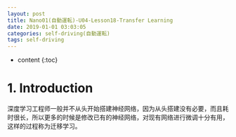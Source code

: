 ```yaml
---
layout: post
title: Nano01(自動運転)-U04-Lesson18-Transfer Learning
date: 2019-01-01 03:03:05
categories: self-driving(自動運転)
tags: self-driving
---
```

* content
{:toc}

# 1. Introduction

深度学习工程师一般并不从头开始搭建神经网络，因为从头搭建没有必要，而且耗时很长，所以更多的时候是修改已有的神经网络，对现有网络进行微调十分有用，这样的过程称为迁移学习。
